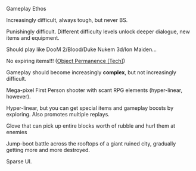 Gameplay Ethos

Increasingly difficult, always tough, but never BS.

Punishingly difficult. Different difficulty levels unlock deeper dialogue, new items and equipment.

Should play like DooM 2/Blood/Duke Nukem 3d/Ion Maiden…

No expiring items!!! ([Object Permanence \[Tech\]](/p/8e4453da33024fff9ae92105ae14e534))

Gameplay should become increasingly **complex**, but not increasingly difficult.

Mega-pixel First Person shooter with scant RPG elements (hyper-linear, however).

Hyper-linear, but you can get special items and gameplay boosts by exploring. Also promotes multiple replays.

Glove that can pick up entire blocks worth of rubble and hurl them at enemies

Jump-boot battle across the rooftops of a giant ruined city, gradually getting more and more destroyed.

Sparse UI.

